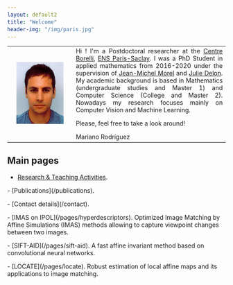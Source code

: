 ```yaml
---
layout: default2
title: "Welcome"
header-img: "/img/paris.jpg"
---
```



<center>

<style>
table, th, td {
  border: 0px solid black;
  border-collapse: collapse;
  border-color:inherit;  
}
td.totop{vertical-align:top;text-align: justify;
  text-justify: inter-word;}
td.tocenter{vertical-align:middle;width: 30%;}
</style>

<table style="width:100%">
  <tr>
    <td class="tocenter" align="center">
        <div style="align:center; width:100%" > <img src="/img/mariano.jpg" alt="Mariano Rodríguez" width="80%"></div>
    </td>
    <td class="totop" align="left">
        Hi ! I'm a Postdoctoral researcher at the <a href ="https://centreborelli.cnrs.fr/">Centre Borelli</a>, <a href ="https://ens-paris-saclay.fr/">ENS Paris-Saclay</a>. I was a PhD Student in applied mathematics from 2016-2020 under the supervision of <a href="https://sites.google.com/site/jeanmichelmorelcmlaenscachan/">Jean-Michel Morel</a> and <a href="https://delon.wp.imt.fr/">Julie Delon</a>. My academic background is based in Mathematics (undergraduate studies and Master 1) and Computer Science (College and Master 2). Nowadays my research focuses mainly on Computer Vision and Machine Learning.
        <p></p>
        Please, feel free to take a look around!
        <p></p>
        Mariano Rodríguez
    </td>
  </tr>
</table>

</center>


<!-- & highlights -->

Main pages
---

- [Research & Teaching Activities](/research).
<p></p>
- [Publications](/publications).
<p></p>
- [Contact details](/contact).
<p></p>
- [IMAS on IPOL](/pages/hyperdescriptors). Optimized Image Matching by Affine Simulations (IMAS) methods allowing to capture viewpoint changes between two images.
<p></p>
- [SIFT-AID](/pages/sift-aid). A fast affine invariant method based on convolutional neural networks.
<p></p>
- [LOCATE](/pages/locate). Robust estimation of local affine maps and its applications to image matching.



<!-- Living in Paris
---

<center>
<img src="/img/pariscolor.jpg" alt="Paris" width="90%">
</center> -->
